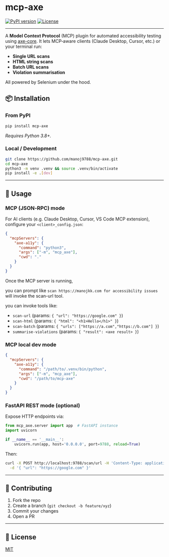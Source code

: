 # mcp‑axe 

[![PyPI version](https://img.shields.io/pypi/v/mcp-axe.svg)](https://pypi.org/project/mcp-axe/) [![License](https://img.shields.io/pypi/l/mcp-axe.svg)](LICENSE)

---

A **Model Context Protocol** (MCP) plugin for automated accessibility testing using [axe-core](https://github.com/dequelabs/axe-core). It lets MCP‑aware clients (Claude Desktop, Cursor, etc.) or your terminal run:

- **Single URL scans**
- **HTML string scans**
- **Batch URL scans**
- **Violation summarisation**

All powered by Selenium under the hood.

## 📦 Installation

### From PyPI

```bash
pip install mcp-axe
```
_Requires Python 3.8+._



### Local / Development

```bash
git clone https://github.com/manoj9788/mcp-axe.git
cd mcp-axe
python3 -m venv .venv && source .venv/bin/activate
pip install -e .[dev]
```

---

## 🔧 Usage

### MCP (JSON‑RPC) mode

For AI clients (e.g. Claude Desktop, Cursor, VS Code MCP extension), configure your `<client>_config.json`:

```json
{
  "mcpServers": {
    "axe-a11y": {
      "command": "python3",
      "args": ["-m", "mcp_axe"],
      "cwd": "."
    }
  }
}
```

Once the MCP server is running, 

you can prompt like `scan https://manojkk.com for accessibility issues` will invoke the scan-url tool.

you can invoke tools like:
- `scan-url` (params: `{ "url": "https://google.com" }`)
- `scan-html` (params: `{ "html": "<h1>Hello</h1>" }`)
- `scan-batch` (params: `{ "urls": ["https://a.com","https://b.com"] }`)
- `summarise-violations` (params: `{ "result": <axe result> }`)

### MCP local dev mode
```json
{
  "mcpServers": {
    "axe-a11y": {
      "command": "/path/to/.venv/bin/python",
      "args": ["-m", "mcp_axe"],
      "cwd": "/path/to/mcp-axe"
    }
  }
}
```


### FastAPI REST mode (optional)

Expose HTTP endpoints via:

```python
from mcp_axe.server import app  # FastAPI instance
import uvicorn

if __name__ == '__main__':
    uvicorn.run(app, host='0.0.0.0', port=9788, reload=True)
```

Then:
```bash
curl -X POST http://localhost:9788/scan/url -H 'Content-Type: application/json' \
  -d '{ "url": "https://google.com" }'
```

---

## 🤝 Contributing

1. Fork the repo
2. Create a branch (`git checkout -b feature/xyz`)
3. Commit your changes
4. Open a PR

---

## 📜 License

[MIT](LICENSE)

